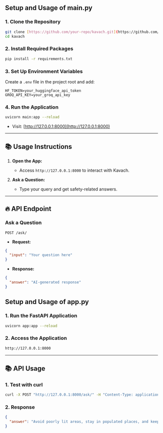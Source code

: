 ##  **Setup and Usage of main.py**

### 1. **Clone the Repository**
```bash
git clone [https://github.com/your-repo/kavach.git](https://github.com/palakbansal8810/Kavach.git)
cd kavach
```

### 2. **Install Required Packages**
```bash
pip install -r requirements.txt
```

### 3. **Set Up Environment Variables**
Create a `.env` file in the project root and add:
```
HF_TOKEN=your_huggingface_api_token
GROQ_API_KEY=your_groq_api_key
```

### 4. **Run the Application**
```bash
uvicorn main:app --reload
```
- Visit: [http://127.0.0.1:8000](http://127.0.0.1:8000)

---

## 📚 **Usage Instructions**

1. **Open the App:**  
   - Access `http://127.0.0.1:8000` to interact with Kavach.

2. **Ask a Question:**  
   - Type your query and get safety-related answers.

---

## 🔥 **API Endpoint**

### **Ask a Question**
```
POST /ask/
```
- **Request:**
```json
{
  "input": "Your question here"
}
```
- **Response:**
```json
{
  "answer": "AI-generated response"
}
```



##  **Setup and Usage of app.py**




### 1. **Run the FastAPI Application**
```bash
uvicorn app:app --reload
```

### 2. **Access the Application**
```bash
http://127.0.0.1:8000
```

---

## 📚 **API Usage**

### 1. **Test with curl**
```bash
curl -X POST "http://127.0.0.1:8000/ask/" -H "Content-Type: application/json" -d '{"input": "How can I stay safe while traveling at night?"}'
```

### 2. **Response**
```json
{
  "answer": "Avoid poorly lit areas, stay in populated places, and keep emergency contacts handy."
}
```
